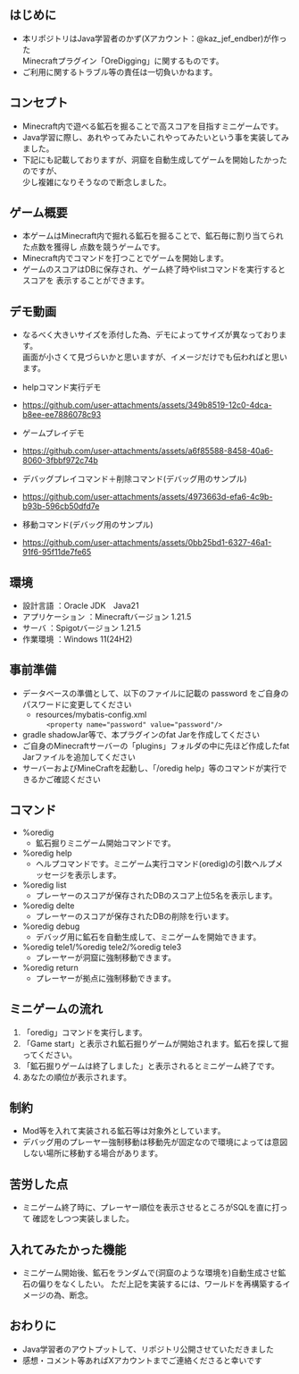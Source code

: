 ## はじめに
* 本リポジトリはJava学習者のかず(Xアカウント：@kaz_jef_endber)が作った  
Minecraftプラグイン「OreDigging」に関するものです。  
* ご利用に関するトラブル等の責任は一切負いかねます。

## コンセプト
* Minecraft内で遊べる鉱石を掘ることで高スコアを目指すミニゲームです。  
* Java学習に際し、あれやってみたいこれやってみたいという事を実装してみました。  
* 下記にも記載しておりますが、洞窟を自動生成してゲームを開始したかったのですが、  
少し複雑になりそうなので断念しました。
  
## ゲーム概要
* 本ゲームはMinecraft内で掘れる鉱石を掘ることで、鉱石毎に割り当てられた点数を獲得し
  点数を競うゲームです。
* Minecraft内でコマンドを打つことでゲームを開始します。
* ゲームのスコアはDBに保存され、ゲーム終了時やlistコマンドを実行するとスコアを
  表示することができます。
  
## デモ動画
* なるべく大きいサイズを添付した為、デモによってサイズが異なっております。  
画面が小さくて見づらいかと思いますが、イメージだけでも伝わればと思います。  
* helpコマンド実行デモ
* https://github.com/user-attachments/assets/349b8519-12c0-4dca-b8ee-ee7886078c93

* ゲームプレイデモ
* https://github.com/user-attachments/assets/a6f85588-8458-40a6-8060-3fbbf972c74b

* デバッグプレイコマンド＋削除コマンド(デバッグ用のサンプル)
* https://github.com/user-attachments/assets/4973663d-efa6-4c9b-b93b-596cb50dfd7e

* 移動コマンド(デバッグ用のサンプル)
* https://github.com/user-attachments/assets/0bb25bd1-6327-46a1-91f6-95f11de7fe65



## 環境
* 設計言語          ：Oracle JDK　Java21  
* アプリケーション   ：Minecraftバージョン 1.21.5  
* サーバ            ：Spigotバージョン    1.21.5  
* 作業環境          ：Windows 11(24H2)  

## 事前準備
* データベースの準備として、以下のファイルに記載の password をご自身のパスワードに変更してください
  + resources/mybatis-config.xml  
   ```　 <property name="password" value="password"/>　```
* gradle shadowJar等で、本プラグインのfat Jarを作成してください
* ご自身のMinecraftサーバーの「plugins」フォルダの中に先ほど作成したfat Jarファイルを追加してください
* サーバーおよびMineCraftを起動し、「/oredig help」等のコマンドが実行できるかご確認ください
  
## コマンド
* %oredig
  + 鉱石掘りミニゲーム開始コマンドです。 
* %oredig help  
  + ヘルプコマンドです。ミニゲーム実行コマンド(oredig)の引数ヘルプメッセージを表示します。    
* %oredig list
  + プレーヤーのスコアが保存されたDBのスコア上位5名を表示します。  
* %oredig delte
  + プレーヤーのスコアが保存されたDBの削除を行います。  
* %oredig debug  
  + デバッグ用に鉱石を自動生成して、ミニゲームを開始できます。
* %oredig tele1/%oredig tele2/%oredig tele3
  + プレーヤーが洞窟に強制移動できます。
* %oredig return  
  + プレーヤーが拠点に強制移動できます。

## ミニゲームの流れ
1. 「oredig」コマンドを実行します。
2. 「Game start」と表示され鉱石掘りゲームが開始されます。鉱石を探して掘ってください。
3. 「鉱石掘りゲームは終了しました」と表示されるとミニゲーム終了です。
4. あなたの順位が表示されます。

## 制約
* Mod等を入れて実装される鉱石等は対象外としています。  
* デバッグ用のプレーヤー強制移動は移動先が固定なので環境によっては意図しない場所に移動する場合があります。  

## 苦労した点
* ミニゲーム終了時に、プレーヤー順位を表示させるところがSQLを直に打って
  確認をしつつ実装しました。  

## 入れてみたかった機能
* ミニゲーム開始後、鉱石をランダムで(洞窟のような環境を)自動生成させ鉱石の偏りをなくしたい。
  ただ上記を実装するには、ワールドを再構築するイメージの為、断念。

## おわりに
* Java学習者のアウトプットして、リポジトリ公開させていただきました
* 感想・コメント等あればXアカウントまでご連絡くださると幸いです

